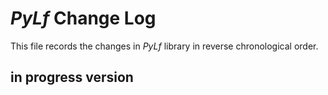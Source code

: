 # *PyLf* Change Log
This file records the changes in *PyLf* library in reverse chronological order.
## in progress version
